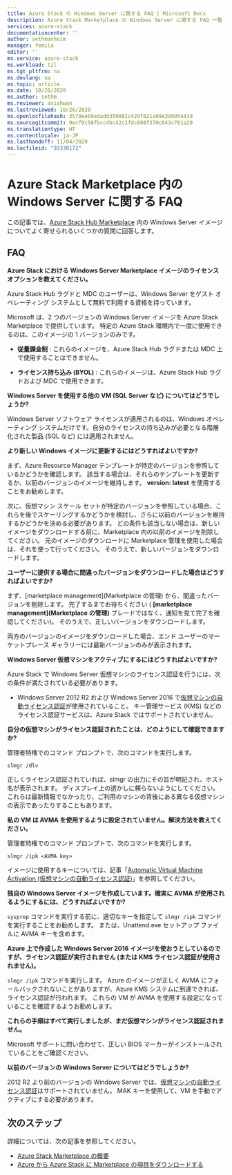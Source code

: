 ```yaml
---
title: Azure Stack の Windows Server に関する FAQ | Microsoft Docs
description: Azure Stack Marketplace の Windows Server に関する FAQ 一覧
services: azure-stack
documentationcenter: ''
author: sethmanheim
manager: femila
editor: ''
ms.service: azure-stack
ms.workload: tzl
ms.tgt_pltfrm: na
ms.devlang: na
ms.topic: article
ms.date: 10/26/2020
ms.author: sethm
ms.reviewer: avishwan
ms.lastreviewed: 10/26/2020
ms.openlocfilehash: 3570eeb9edadd359081c429f821a09e3d9954439
ms.sourcegitcommit: 9ecf9c58fbcc4bc42c1fdc688f370c643c761a29
ms.translationtype: HT
ms.contentlocale: ja-JP
ms.lasthandoff: 11/04/2020
ms.locfileid: "93330172"
---
```

# <a name="windows-server-in-azure-stack-marketplace-faq"></a>Azure Stack Marketplace 内の Windows Server に関する FAQ

この記事では、[Azure Stack Hub Marketplace](../../operator/azure-stack-marketplace.md) 内の Windows Server イメージについてよく寄せられるいくつかの質問に回答します。

## <a name="faqs"></a>FAQ

**Azure Stack における Windows Server Marketplace イメージのライセンス オプションを教えてください。**

Azure Stack Hub ラグドと MDC のユーザーは、Windows Server をゲスト オペレーティング システムとして無料で利用する資格を持っています。

Microsoft は、2 つのバージョンの Windows Server イメージを Azure Stack Marketplace で提供しています。 特定の Azure Stack 環境内で一度に使用できるのは、このイメージの 1 バージョンのみです。

- **従量課金制** : これらのイメージを、Azure Stack Hub ラグドまたは MDC 上で使用することはできません。

- **ライセンス持ち込み (BYOL)** : これらのイメージは、Azure Stack Hub ラグドおよび MDC で使用できます。

**Windows Server を使用する他の VM (SQL Server など) についてはどうでしょうか?**

Windows Server ソフトウェア ライセンスが適用されるのは、Windows オペレーティング システムだけです。自分のライセンスの持ち込みが必要となる階層化された製品 (SQL など) には適用されません。

**より新しい Windows イメージに更新するにはどうすればよいですか?**

まず、Azure Resource Manager テンプレートが特定のバージョンを参照しているかどうかを確認します。 該当する場合は、それらのテンプレートを更新するか、以前のバージョンのイメージを維持します。 **version: latest** を使用することをお勧めします。

次に、仮想マシン スケール セットが特定のバージョンを参照している場合、これらを後でスケーリングするかどうかを検討し、さらに以前のバージョンを維持するかどうかを決める必要があります。 どの条件も該当しない場合は、新しいイメージをダウンロードする前に、Marketplace 内の以前のイメージを削除してください。 元のイメージのダウンロードに Marketplace 管理を使用した場合は、それを使って行ってください。 そのうえで、新しいバージョンをダウンロードします。

**ユーザーに提供する場合に間違ったバージョンをダウンロードした場合はどうすればよいですか?**

まず、[marketplace management]\(Marketplace の管理\) から、間違ったバージョンを削除します。 完了するまでお待ちください ( **[marketplace management]\(Marketplace の管理\)** ブレードではなく、通知を見て完了を確認してください)。 そのうえで、正しいバージョンをダウンロードします。

両方のバージョンのイメージをダウンロードした場合、エンド ユーザーのマーケットプレース ギャラリーには最新バージョンのみが表示されます。

**Windows Server 仮想マシンをアクティブにするにはどうすればよいですか?**

Azure Stack で Windows Server 仮想マシンのライセンス認証を行うには、次の条件が満たされている必要があります。

- Windows Server 2012 R2 および Windows Server 2016 で[仮想マシンの自動ライセンス認証](/previous-versions/windows/it-pro/windows-server-2012-R2-and-2012/dn303421(v=ws.11))が使用されていること。 キー管理サービス (KMS) などのライセンス認証サービスは、Azure Stack ではサポートされていません。

**自分の仮想マシンがライセンス認証されたことは、どのようにして確認できますか?**

管理者特権でのコマンド プロンプトで、次のコマンドを実行します。

```shell
slmgr /dlv
```

正しくライセンス認証されていれば、slmgr の出力にその旨が明記され、ホスト名が表示されます。 ディスプレイ上の透かしに頼らないようにしてください。これらは最新情報でなかったり、ご利用のマシンの背後にある異なる仮想マシンの表示であったりすることもあります。

**私の VM は AVMA を使用するように設定されていません。解決方法を教えてください。**

管理者特権でのコマンド プロンプトで、次のコマンドを実行します。

```shell
slmgr /ipk <AVMA key>
```

イメージに使用するキーについては、記事「[Automatic Virtual Machine Activation (仮想マシンの自動ライセンス認証)](/previous-versions/windows/it-pro/windows-server-2012-R2-and-2012/dn303421(v=ws.11))」を参照してください。

**独自の Windows Server イメージを作成しています。確実に AVMA が使用されるようにするには、どうすればよいですか?**

`sysprep` コマンドを実行する前に、適切なキーを指定して `slmgr /ipk` コマンドを実行することをお勧めします。 または、Unattend.exe セットアップ ファイルに AVMA キーを含めます。

**Azure 上で作成した Windows Server 2016 イメージを使おうとしているのですが、ライセンス認証が実行されません (または KMS ライセンス認証が使用されません)。**

`slmgr /ipk` コマンドを実行します。 Azure のイメージが正しく AVMA にフォールバックされないことがありますが、Azure KMS システムに到達できれば、ライセンス認証が行われます。 これらの VM が AVMA を使用する設定になっていることを確認するようお勧めします。

**これらの手順はすべて実行しましたが、まだ仮想マシンがライセンス認証されません。**

Microsoft サポートに問い合わせて、正しい BIOS マーカーがインストールされていることをご確認ください。

**以前のバージョンの Windows Server についてはどうでしょうか?**

2012 R2 より前のバージョンの Windows Server では、[仮想マシンの自動ライセンス認証](/previous-versions/windows/it-pro/windows-server-2012-R2-and-2012/dn303421(v=ws.11))はサポートされていません。 MAK キーを使用して、VM を手動でアクティブにする必要があります。

## <a name="next-steps"></a>次のステップ

詳細については、次の記事を参照してください。

- [Azure Stack Marketplace の概要](../../operator/azure-stack-marketplace.md)
- [Azure から Azure Stack に Marketplace の項目をダウンロードする](azure-stack-download-azure-marketplace-item-tca.md)
